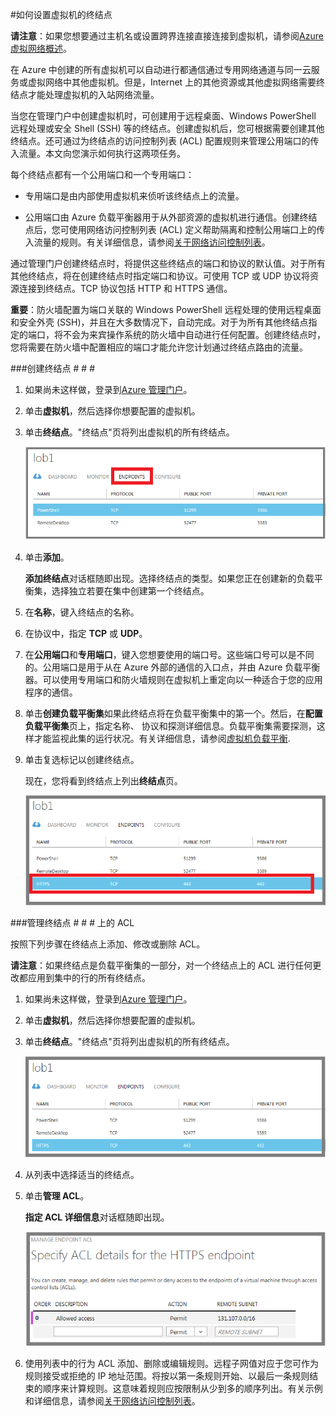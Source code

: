 <properties linkid="manage-windows-howto-setup-endpoints" urlDisplayName="Set up endpoints" pageTitle="设置在 Azure 中的虚拟机上的终结点" metaKeywords="Azure config setup, configuring vm connection" description="了解如何设置与在 Azure 中虚拟机的通信。" metaCanonical="" services="virtual-machines" documentationCenter="" title="" authors="" solutions="" manager="" editor="" />
<tags ms.service="virtual-machines"
    ms.date="02/12/2015"
    wacn.date="04/11/2015"
    />


#如何设置虚拟机的终结点

**请注意**：如果您想要通过主机名或设置跨界连接直接连接到虚拟机，请参阅[Azure 虚拟网络概述](https://msdn.microsoft.com/zh-CN/library/azure/jj156007.aspx)。

在 Azure 中创建的所有虚拟机可以自动进行都通信通过专用网络通道与同一云服务或虚拟网络中其他虚拟机。但是，Internet 上的其他资源或其他虚拟网络需要终结点才能处理虚拟机的入站网络流量。 

当您在管理门户中创建虚拟机时，可创建用于远程桌面、Windows PowerShell 远程处理或安全 Shell (SSH) 等的终结点。创建虚拟机后，您可根据需要创建其他终结点。还可通过为终结点的访问控制列表 (ACL) 配置规则来管理公用端口的传入流量。本文向您演示如何执行这两项任务。

每个终结点都有一个公用端口和一个专用端口：

- 专用端口是由内部使用虚拟机来侦听该终结点上的流量。

- 公用端口由 Azure 负载平衡器用于从外部资源的虚拟机进行通信。创建终结点后，您可使用网络访问控制列表 (ACL) 定义帮助隔离和控制公用端口上的传入流量的规则。有关详细信息，请参阅[关于网络访问控制列表](https://msdn.microsoft.com/zh-CN/library/azure/dn376541.aspx)。

通过管理门户创建终结点时，将提供这些终结点的端口和协议的默认值。对于所有其他终结点，将在创建终结点时指定端口和协议。可使用 TCP 或 UDP 协议将资源连接到终结点。TCP 协议包括 HTTP 和 HTTPS 通信。  

**重要**：防火墙配置为端口关联的 Windows PowerShell 远程处理的使用远程桌面和安全外壳 (SSH)，并且在大多数情况下，自动完成。对于为所有其他终结点指定的端口，将不会为来宾操作系统的防火墙中自动进行任何配置。创建终结点时，您将需要在防火墙中配置相应的端口才能允许您计划通过终结点路由的流量。

###创建终结点 # # #

1. 如果尚未这样做，登录到[Azure 管理门户](http://manage.windowsazure.cn)。

2. 单击**虚拟机**，然后选择你想要配置的虚拟机。

3. 单击**终结点**。"终结点"页将列出虚拟机的所有终结点。

	![Endpoints](./media/virtual-machines-set-up-endpoints/endpointswindows.png)

4.	单击**添加**。

	**添加终结点**对话框随即出现。选择终结点的类型。如果您正在创建新的负载平衡集，选择独立若要在集中创建第一个终结点。
	
5. 在**名称**，键入终结点的名称。

6. 在协议中，指定 **TCP** 或 **UDP**。

7. 在**公用端口**和**专用端口**，键入您想要使用的端口号。这些端口号可以是不同的。公用端口是用于从在 Azure 外部的通信的入口点，并由 Azure 负载平衡器。可以使用专用端口和防火墙规则在虚拟机上重定向以一种适合于您的应用程序的通信。

8. 单击**创建负载平衡集**如果此终结点将在负载平衡集中的第一个。然后，在**配置负载平衡集**页上，指定名称、 协议和探测详细信息。负载平衡集需要探测，这样才能监视此集的运行状况。有关详细信息，请参阅[虚拟机负载平衡](/zh-cn/documentation/articles/virtual-machines-load-balance/).  

9.	单击复选标记以创建终结点。

	现在，您将看到终结点上列出**终结点**页。

	![Endpoint creation successful](./media/virtual-machines-set-up-endpoints/endpointwindowsnew.png)

###管理终结点 # # # 上的 ACL

按照下列步骤在终结点上添加、修改或删除 ACL。

**请注意**：如果终结点是负载平衡集的一部分，对一个终结点上的 ACL 进行任何更改都应用到集中的行的所有终结点。

1. 如果尚未这样做，登录到[Azure 管理门户](http://manage.windowsazure.cn)。

2. 单击**虚拟机**，然后选择你想要配置的虚拟机。

3. 单击**终结点**。"终结点"页将列出虚拟机的所有终结点。

    ![ACL list](./media/virtual-machines-set-up-endpoints/EndpointsShowsDefaultEndpointsForVM.png)

4. 从列表中选择适当的终结点。 

5. 单击**管理 ACL**。

    **指定 ACL 详细信息**对话框随即出现。

    ![Specify ACL details](./media/virtual-machines-set-up-endpoints/EndpointACLdetails.png)

6. 使用列表中的行为 ACL 添加、删除或编辑规则。远程子网值对应于您可作为规则接受或拒绝的 IP 地址范围。将按以第一条规则开始、以最后一条规则结束的顺序来计算规则。这意味着规则应按限制从少到多的顺序列出。有关示例和详细信息，请参阅[关于网络访问控制列表](https://msdn.microsoft.com/zh-CN/library/azure/dn376541.aspx)。
